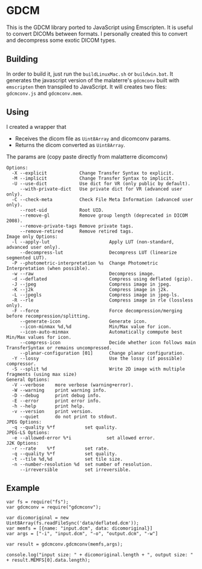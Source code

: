 # GDCM
This is the GDCM library ported to JavaScript using Emscripten. 
It is useful to convert DICOMs between formats. 
I personally created this to convert and decompress some exotic DICOM types.

## Building
In order to build it, just run the `buildLinuxMac.sh` or `buildwin.bat`. 
It generates the javascript version of the malaterre's `gdcmconv` built with `emscripten` then transpiled to JavaScript. 
It will creates two files: `gdcmconv.js` and `gdcmconv.mem`. 

## Using
I created a wrapper that 
- Receives the dicom file as `Uint8Array` and dicomconv params. 
- Returns the dicom converted as `Uint8Array`.

The params are (copy paste directly from malatterre dicomconv)

```
Options:
  -X --explicit            Change Transfer Syntax to explicit.
  -M --implicit            Change Transfer Syntax to implicit.
  -U --use-dict            Use dict for VR (only public by default).
     --with-private-dict   Use private dict for VR (advanced user only).
  -C --check-meta          Check File Meta Information (advanced user only).
     --root-uid            Root UID.
     --remove-gl           Remove group length (deprecated in DICOM 2008).
     --remove-private-tags Remove private tags.
     --remove-retired      Remove retired tags.
Image only Options:
  -l --apply-lut                      Apply LUT (non-standard, advanced user only).
     --decompress-lut                 Decompress LUT (linearize segmented LUT).
  -P --photometric-interpretation %s  Change Photometric Interpretation (when possible).
  -w --raw                            Decompress image.
  -d --deflated                       Compress using deflated (gzip).
  -J --jpeg                           Compress image in jpeg.
  -K --j2k                            Compress image in j2k.
  -L --jpegls                         Compress image in jpeg-ls.
  -R --rle                            Compress image in rle (lossless only).
  -F --force                          Force decompression/merging before recompression/splitting.
     --generate-icon                  Generate icon.
     --icon-minmax %d,%d              Min/Max value for icon.
     --icon-auto-minmax               Automatically commpute best Min/Max values for icon.
     --compress-icon                  Decide whether icon follows main TransferSyntax or remains uncompressed.
     --planar-configuration [01]      Change planar configuration.
  -Y --lossy                          Use the lossy (if possible) compressor.
  -S --split %d                       Write 2D image with multiple fragments (using max size)
General Options:
  -V --verbose    more verbose (warning+error).
  -W --warning    print warning info.
  -D --debug      print debug info.
  -E --error      print error info.
  -h --help       print help.
  -v --version    print version.
     --quiet      do not print to stdout.
JPEG Options:
  -q --quality %*f           set quality.
JPEG-LS Options:
  -e --allowed-error %*i             set allowed error.
J2K Options:
  -r --rate    %*f           set rate.
  -q --quality %*f           set quality.
  -t --tile %d,%d            set tile size.
  -n --number-resolution %d  set number of resolution.
     --irreversible          set irreversible.
```

## Example
```
var fs = require("fs");
var gdcmconv = require("gdcmconv");

var dicomoriginal = new Uint8Array(fs.readFileSync('data/deflated.dcm')); 
var memfs = [{name: "input.dcm", data: dicomoriginal}]
var args = ["-i", "input.dcm", "-o", "output.dcm", "-w"]

var result = gdcmconv.gdcmconv(memfs,args);

console.log("input size: " + dicomoriginal.length + ", output size: " + result.MEMFS[0].data.length);
```